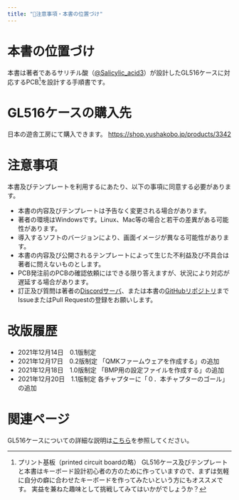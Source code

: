 ```yaml
---
title: "📝注意事項・本書の位置づけ"
---
```


# 本書の位置づけ

本書は著者であるサリチル酸（[@Salicylic_acid3](https://twitter.com/Salicylic_acid3)）が設計したGL516ケースに対応するPCB[^1]を設計する手順書です。
[^1]: プリント基板（printed circuit boardの略）
GL516ケース及びテンプレートと本書はキーボード設計初心者の方のために作っていますので、まずは気軽に自分の癖に合わせたキーボードを作ってみたいという方にもオススメです。
実益を兼ねた趣味として挑戦してみてはいかがでしょうか？

# GL516ケースの購入先

日本の遊舎工房にて購入できます。
https://shop.yushakobo.jp/products/3342

# 注意事項

本書及びテンプレートを利用するにあたり、以下の事項に同意する必要があります。
- 本書の内容及びテンプレートは予告なく変更される場合があります。
- 著者の環境はWindowsです。Linux、Mac等の場合と若干の差異がある可能性があります。
- 導入するソフトのバージョンにより、画面イメージが異なる可能性があります。
- 本書の内容及び公開されるテンプレートによって生じた不利益及び不具合は著者に問えないものとします。
- PCB発注前のPCBの確認依頼にはできる限り答えますが、状況により対応が遅延する場合があります。
- 訂正及び質問は著者の[Discordサーバ](https://salicylic-acid3.hatenablog.com/entry/welcome-discord)、または本書の[GitHubリポジトリ](https://github.com/Salicylic-acid3/Zenn-Content-Public)までIssueまたはPull Requestの登録をお願いします。

# 改版履歴

- 2021年12月14日　0.1版制定
- 2021年12月17日　0.2版制定
「QMKファームウェアを作成する」の追加
- 2021年12月18日　1.0版制定
「BMP用の設定ファイルを作成する」の追加
- 2021年12月20日　1.1版制定
各チャプターに「０．本チャプターのゴール」の追加

# 関連ページ
GL516ケースについての詳細な説明は[こちら](https://salicylic-acid3.hatenablog.com/entry/gl516-introduction)を参照してください。

